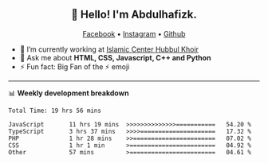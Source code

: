 <h2 align="center">👋 Hello! I'm Abdulhafizk.</h2>
<p align="center">
  <a href="https://web.facebook.com/profile.php?id=100080122707224">Facebook</a> •
  <a href="https://www.instagram.com/abdulhafizh_k/">Instagram</a> •
  <a href="https://github.com/abdulhafizk">Github</a>
</p>


- 🔭 I’m currently working at [Islamic Center Hubbul Khoir](https://hubbulkhoir.sch.id/)
- 💬 Ask me about **HTML, CSS, Javascript, C++ and Python**
- ⚡ Fun fact: Big Fan of the :zap: emoji

-------

📊 **Weekly development breakdown**
<!--START_SECTION:waka-->

```HTML, CSS, Javascript, C++, Python, Jsx, Json, Lock.
Total Time: 19 hrs 56 mins

JavaScript       11 hrs 19 mins  >>>>>>>>>>>>>>===========   54.20 %
TypeScript       3 hrs 37 mins   >>>>=====================   17.32 %
PHP              1 hr 28 mins    >>=======================   07.02 %
CSS              1 hr 1 min      >========================   04.92 %
Other            57 mins         >========================   04.61 %
```

<!--END_SECTION:waka-->
